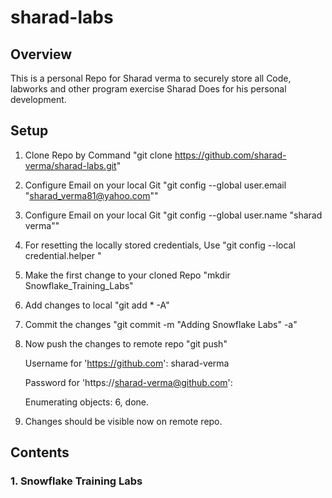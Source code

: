# sharad-labs

## Overview
This is a personal Repo for Sharad verma to securely store all Code, labworks and other program exercise Sharad Does for his personal development. 

## Setup

1. Clone Repo by Command "git clone https://github.com/sharad-verma/sharad-labs.git"
2. Configure  Email on your local Git "git config --global user.email "sharad_verma81@yahoo.com""
3. Configure  Email on your local Git "git config --global user.name "sharad verma""
4. For resetting the locally stored credentials, Use "git config --local credential.helper "
5. Make the first change to your cloned Repo "mkdir Snowflake_Training_Labs"
6. Add changes to local "git add * -A"
7. Commit the changes "git commit -m "Adding Snowflake Labs" -a"
8. Now push the changes to remote repo "git push"
    
    
    Username for 'https://github.com': sharad-verma
    
    
    Password for 'https://sharad-verma@github.com': 
    
    
    Enumerating objects: 6, done.
9. Changes should be visible now on remote repo.

## Contents

### 1. Snowflake Training Labs 
